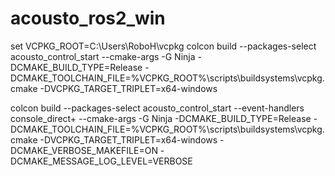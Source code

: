 # acousto_ros2_win


set VCPKG_ROOT=C:\Users\RoboH\vcpkg
colcon build --packages-select acousto_control_start --cmake-args -G Ninja -DCMAKE_BUILD_TYPE=Release  -DCMAKE_TOOLCHAIN_FILE=%VCPKG_ROOT%\scripts\buildsystems\vcpkg.cmake -DVCPKG_TARGET_TRIPLET=x64-windows





colcon build --packages-select acousto_control_start --event-handlers console_direct+ --cmake-args -G Ninja -DCMAKE_BUILD_TYPE=Release -DCMAKE_TOOLCHAIN_FILE=%VCPKG_ROOT%\scripts\buildsystems\vcpkg.cmake -DVCPKG_TARGET_TRIPLET=x64-windows -DCMAKE_VERBOSE_MAKEFILE=ON -DCMAKE_MESSAGE_LOG_LEVEL=VERBOSE